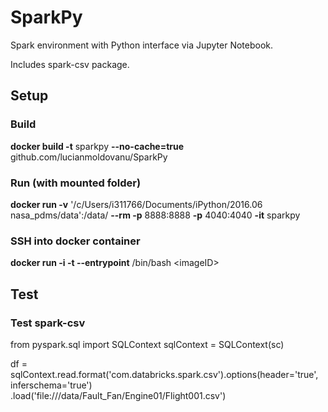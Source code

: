 # SparkPy

Spark environment with Python interface via Jupyter Notebook.

Includes spark-csv package.

## Setup
### Build
**docker build -t** sparkpy **--no-cache=true** github.com/lucianmoldovanu/SparkPy

### Run (with mounted folder)
**docker run -v** '/c/Users/i311766/Documents/iPython/2016.06 nasa_pdms/data':/data/ **--rm -p** 8888:8888 **-p** 4040:4040 **-it** sparkpy

### SSH into docker container
**docker run -i -t --entrypoint** /bin/bash \<imageID\>

## Test
### Test spark-csv
from pyspark.sql import SQLContext
sqlContext = SQLContext(sc)

df = sqlContext.read.format('com.databricks.spark.csv').options(header='true', inferschema='true') \
  .load('file:///data/Fault_Fan/Engine01/Flight001.csv')

